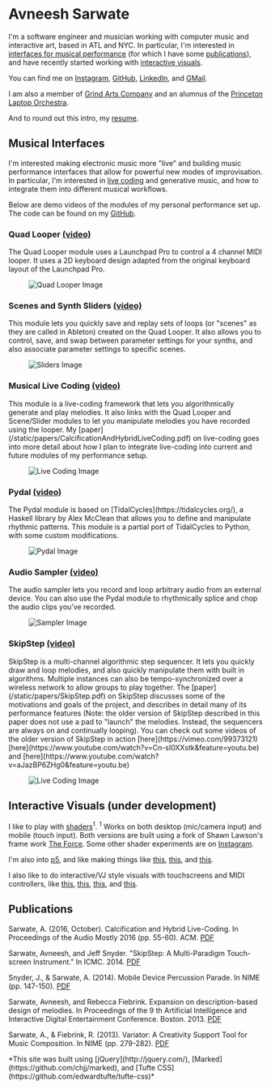 <b>Avneesh Sarwate</b>
===============

I'm a software engineer and musician working with computer music and interactive art, based in ATL and NYC. In particular, I'm interested in [interfaces for musical performance](#interfaces) (for which I have some [publications](#publications)), and have recently started working with [interactive visuals](#visuals). 

You can find me on [Instagram](https://www.instagram.com/avneeshsarwate/), [GitHub](https://github.com/AvneeshSarwate), [LinkedIn](https://www.linkedin.com/in/avneesh-sarwate-16172662), and [GMail](mailto:avneeshsarwate@gmail.com). 

I am also a member of [Grind Arts Company](http://www.grindarts.com/) and an alumnus of the [Princeton Laptop Orchestra](http://plork.princeton.edu/index.php).

And to round out this intro, my [resume](/static/papers/Sarwate_Resume.pdf).

## <a id="interfaces"></a><b>Musical Interfaces</b>
I'm interested making electronic music more "live" and building music performance interfaces that allow for powerful new modes of improvisation. In particular, I'm interested in [live coding](https://en.wikipedia.org/wiki/Live_coding) and generative music, and how to integrate them into different musical workflows. 

Below are demo videos of the modules of my personal performance set up. The code can be found on my [GitHub](https://github.com/AvneeshSarwate/performancePlatform).

### Quad Looper [(video)](https://www.youtube.com/watch?v=iKiAXec5VqA)
<span class="marginnote">
The Quad Looper module uses a Launchpad Pro to control a 4 channel MIDI looper. It uses a 2D keyboard design adapted from the original keyboard layout of the Launchpad Pro.
</span>
<figure>
	<img src="/static/img/quad_looper.jpg" alt="Quad Looper Image">
</figure>

### Scenes and Synth Sliders [(video)](https://www.youtube.com/watch?v=VqyQjneqEmQ)
<span class="marginnote">
This module lets you quickly save and replay sets of loops (or "scenes" as they are called in Ableton) created on the Quad Looper. It also allows you to control, save, and swap between parameter settings for your synths, and also associate parameter settings to specific scenes.
</span>
<figure>
	<img src="/static/img/scenes_sliders.jpg" alt="Sliders Image">
</figure>

### Musical Live Coding [(video)](https://www.youtube.com/watch?v=R64AoH1WEOo)
<span class="marginnote">
This module is a live-coding framework that lets you algorithmically generate and play melodies. It also links with the Quad Looper and Scene/Slider modules to let you manipulate melodies you have recorded using the looper. My [paper](/static/papers/CalcificationAndHybridLiveCoding.pdf) on live-coding goes into more detail about how I plan to integrate live-coding into current and future modules of my performance setup.
</span>
<figure>
	<img src="/static/img/live_coding.jpg" alt="Live Coding Image">
</figure>

### Pydal [(video)](https://www.youtube.com/watch?v=57jBWRkTb1M)
<span class="marginnote">
The Pydal module is based on [TidalCycles](https://tidalcycles.org/), a Haskell library by Alex McClean that allows you to define and manipulate rhythmic patterns. This module is a partial port of TidalCycles to Python, with some custom modifications.
</span>
<figure>
	<img src="/static/img/pydal_crop.jpg" alt="Pydal Image">
</figure>

### Audio Sampler [(video)](https://www.youtube.com/watch?v=0EM-peUwOjk)
<span class="marginnote">
The audio sampler lets you record and loop arbitrary audio from an external device. You can also use the Pydal module to rhythmically splice and chop the audio clips you’ve recorded.
</span>
<figure>
	<img src="/static/img/sampler.jpg" alt="Sampler Image">
</figure>

### SkipStep [(video)](https://www.youtube.com/watch?v=An8rsLGQtDw)
<span class="marginnote">
SkipStep is a multi-channel algorithmic step sequencer. It lets you quickly draw and loop melodies, and also quickly manipulate them with built in algorithms. Multiple instances can also be tempo-synchronized over a wireless network to allow groups to play together. The [paper](/static/papers/SkipStep.pdf) on SkipStep discusses some of the motivations and goals of the project, and describes in detail many of its performance features (Note: the older version of SkipStep described in this paper does not use a pad to "launch" the melodies. Instead, the sequencers are always on and continually looping). You can check out some videos of the older version of SkipStep in action [here](https://vimeo.com/99373121) [here](https://www.youtube.com/watch?v=Cn-sI0XXstk&feature=youtu.be) and [here](https://www.youtube.com/watch?v=aJazBP6ZHg0&feature=youtu.be)
</span>
<figure>
	<img src="/static/img/skipstep.jpg" alt="Live Coding Image">
</figure>


## <a id="visuals"></a><b>Interactive Visuals (under development)</b>
I like to play with [shaders](https://avneeshsarwate.github.io/)<sup>1</sup>. 
<span class="marginnote">
<sup>1</sup> Works on both desktop (mic/camera input) and mobile (touch input). Both versions are built using a fork of Shawn Lawson's frame work [The Force](https://github.com/avneeshsarwate/The_Force/tree/master). Some other shader experiments are on [Instagram](https://www.instagram.com/avneeshsarwate/).
</span>

I'm also into [p5](https://p5js.org/), and like making things like [this](https://avneeshsarwate.github.io/p5Experiments/?optical), [this](https://avneeshsarwate.github.io/p5Experiments/?bodygrav), and [this](https://avneeshsarwate.github.io/p5Experiments/?hulldraw).

I also like to do interactive/VJ style visuals with touchscreens and MIDI controllers, like [this](https://www.instagram.com/p/BVnhsVkHLzc/), [this](https://youtu.be/mZgzgJ57O3E?t=40m32s), [this](https://www.youtube.com/watch?v=mZgzgJ57O3E&feature=youtu.be&t=49m31s), and [this](avneeshsarwate.com).


<!-- - add d3 collision sound thing
- add video of maskingdance.maxpat demo to instagram 
	- link video of actual performance?
- add credits for software used (tufte.css, marked, The Force)
 -->
## <a id="publications"></a><b>Publications</b>
Sarwate, A. (2016, October). Calcification and Hybrid Live-Coding. In Proceedings of the Audio Mostly 2016 (pp. 55-60). ACM. [PDF](/static/papers/CalcificationAndHybridLiveCoding.pdf)

Sarwate, Avneesh, and Jeff Snyder. "SkipStep: A Multi-Paradigm Touch-screen Instrument." In ICMC. 2014. [PDF](/static/papers/SkipStep.pdf)

Snyder, J., & Sarwate, A. (2014). Mobile Device Percussion Parade. In NIME (pp. 147-150). [PDF](/static/papers/MobileMarchingBand.pdf) 

Sarwate, Avneesh, and Rebecca Fiebrink. Expansion on description-based design of melodies. In Proceedings of the 9 th Artificial Intelligence and Interactive Digital Entertainment Conference. Boston. 2013. [PDF](papers/ExpansionOnDescriptionBasedDesign.pdf)

Sarwate, A., & Fiebrink, R. (2013). Variator: A Creativity Support Tool for Music Composition. In NIME (pp. 279-282). [PDF](/static/papers/Variator.pdf)


<footer>*This site was built using  [jQuery](http://jquery.com/), [Marked](https://github.com/chjj/marked), and [Tufte CSS](https://github.com/edwardtufte/tufte-css)*</footer>